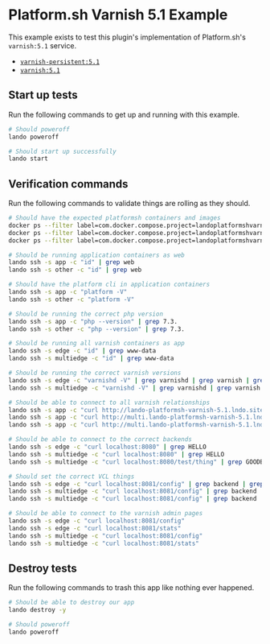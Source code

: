 Platform.sh Varnish 5.1 Example
===============================

This example exists to test this plugin's implementation of Platform.sh's `varnish:5.1` service.

* [`varnish-persistent:5.1`](https://docs.platform.sh/configuration/services/varnish.html)
* [`varnish:5.1`](https://docs.platform.sh/configuration/services/varnish.html)

Start up tests
--------------

Run the following commands to get up and running with this example.

```bash
# Should poweroff
lando poweroff

# Should start up successfully
lando start
```

Verification commands
---------------------

Run the following commands to validate things are rolling as they should.

```bash
# Should have the expected platformsh containers and images
docker ps --filter label=com.docker.compose.project=landoplatformshvarnish51 | grep docker.registry.platform.sh/php-7.3 | grep landoplatformshvarnish51_app_1
docker ps --filter label=com.docker.compose.project=landoplatformshvarnish51 | grep docker.registry.platform.sh/varnish-5.1 | grep landoplatformshvarnish51_edge_1
docker ps --filter label=com.docker.compose.project=landoplatformshvarnish51 | grep docker.registry.platform.sh/varnish-5.1 | grep landoplatformshvarnish51_multiedge_1

# Should be running application containers as web
lando ssh -s app -c "id" | grep web
lando ssh -s other -c "id" | grep web

# Should have the platform cli in application containers
lando ssh -s app -c "platform -V"
lando ssh -s other -c "platform -V"

# Should be running the correct php version
lando ssh -s app -c "php --version" | grep 7.3.
lando ssh -s other -c "php --version" | grep 7.3.

# Should be running all varnish containers as app
lando ssh -s edge -c "id" | grep www-data
lando ssh -s multiedge -c "id" | grep www-data

# Should be running the correct varnish versions
lando ssh -s edge -c "varnishd -V" | grep varnishd | grep varnish | grep "5.1."
lando ssh -s multiedge -c "varnishd -V" | grep varnishd | grep varnish | grep "5.1."

# Should be able to connect to all varnish relationships
lando ssh -s app -c "curl http://lando-platformsh-varnish-5.1.lndo.site/" | grep HELLO
lando ssh -s app -c "curl http://multi.lando-platformsh-varnish-5.1.lndo.site/" | grep HELLO
lando ssh -s app -c "curl http://multi.lando-platformsh-varnish-5.1.lndo.site/other" | grep HELLO

# Should be able to connect to the correct backends
lando ssh -s edge -c "curl localhost:8080" | grep HELLO
lando ssh -s multiedge -c "curl localhost:8080" | grep HELLO
lando ssh -s multiedge -c "curl localhost:8080/test/thing" | grep GOODBYE

# Should set the correct VCL things
lando ssh -s edge -c "curl localhost:8081/config" | grep backend | grep main_1
lando ssh -s multiedge -c "curl localhost:8081/config" | grep backend | grep everything_1
lando ssh -s multiedge -c "curl localhost:8081/config" | grep backend | grep other_1

# Should be able to connect to the varnish admin pages
lando ssh -s edge -c "curl localhost:8081/config"
lando ssh -s edge -c "curl localhost:8081/stats"
lando ssh -s multiedge -c "curl localhost:8081/config"
lando ssh -s multiedge -c "curl localhost:8081/stats"
```

Destroy tests
-------------

Run the following commands to trash this app like nothing ever happened.

```bash
# Should be able to destroy our app
lando destroy -y

# Should poweroff
lando poweroff
```
